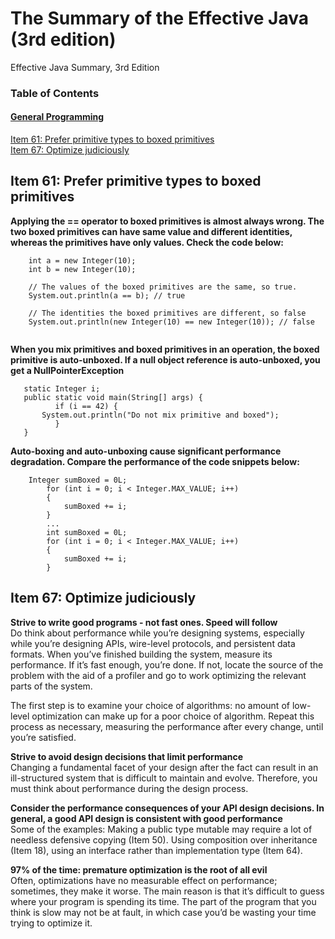 # The Summary of the Effective Java (3rd edition)
Effective Java Summary, 3rd Edition

### Table of Contents  
#### [General Programming](#9)

[Item 61: Prefer primitive types to boxed primitives](#61)  
[Item 67: Optimize judiciously](#67)  

<a name="9"/>
<a name="61"/>  

## Item 61: Prefer primitive types to boxed primitives 
**Applying the == operator to boxed primitives is almost always wrong. The two boxed primitives can have same value and different identities, whereas the primitives have only values. Check the code below:** 
```
	int a = new Integer(10);
	int b = new Integer(10);
 	
	// The values of the boxed primitives are the same, so true.
	System.out.println(a == b); // true

	// The identities the boxed primitives are different, so false
	System.out.println(new Integer(10) == new Integer(10)); // false
	
```
 **When you mix primitives and boxed primitives in an operation, the boxed primitive is auto-unboxed. If a null object reference is auto-unboxed, you get a NullPointerException**   

 ```
 	static Integer i;
 	public static void main(String[] args) {
    	   if (i == 42) {
		System.out.println("Do not mix primitive and boxed");
    	   }
	}	
 ``` 
**Auto-boxing and auto-unboxing cause significant performance degradation. Compare the performance of the code snippets below:** 

```
	Integer sumBoxed = 0L;
    	for (int i = 0; i < Integer.MAX_VALUE; i++) 
    	{ 
      	    sumBoxed += i;
    	}	
        ...
     	int sumBoxed = 0L;
    	for (int i = 0; i < Integer.MAX_VALUE; i++) 
    	{ 
       	    sumBoxed += i;
    	}	
```
    
<a name="67"/>

## Item 67: Optimize judiciously

**Strive to write good programs - not fast ones. Speed will follow**   
Do think about performance while you’re designing systems, especially while you’re designing APIs, wire-level protocols, and persistent data formats. When you’ve finished building the system, measure its performance. If it’s fast enough, you’re done. If not, locate the source of the problem with the aid of a profiler and go to work optimizing the relevant parts of the system. 

The first step is to examine your choice of algorithms: no amount of low-level optimization can make up for a poor choice of algorithm. Repeat this process as necessary, measuring the performance after every change, until you’re satisfied. 

**Strive to avoid design decisions that limit performance**   
Changing a fundamental facet of your design after the fact can result in an ill-structured system that is difficult to maintain and evolve. Therefore, you must think about performance during the design process.

**Consider the performance consequences of your API design decisions. In general, a good API design is consistent with good performance**   
Some of the examples: Making a public type mutable may require a lot of needless defensive copying (Item 50). Using composition over inheritance (Item 18), using an interface rather than implementation type (Item 64).

**97% of the time: premature optimization is the root of all evil**  
Often, optimizations have no measurable effect on performance; sometimes, they make it worse. The main reason is that it’s difficult to guess where your program is spending its time. The part of the program that you think is slow may not be at fault, in which case you’d be wasting your time trying to optimize it. 
